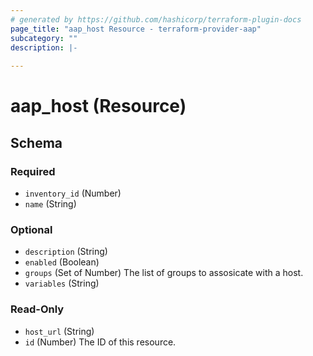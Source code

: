 ```yaml
---
# generated by https://github.com/hashicorp/terraform-plugin-docs
page_title: "aap_host Resource - terraform-provider-aap"
subcategory: ""
description: |-
  
---
```


# aap_host (Resource)





<!-- schema generated by tfplugindocs -->
## Schema

### Required

- `inventory_id` (Number)
- `name` (String)

### Optional

- `description` (String)
- `enabled` (Boolean)
- `groups` (Set of Number) The list of groups to assosicate with a host.
- `variables` (String)

### Read-Only

- `host_url` (String)
- `id` (Number) The ID of this resource.
